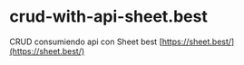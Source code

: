 # crud-with-api-sheet.best
CRUD consumiendo api con Sheet best [https://sheet.best/](https://sheet.best/)

